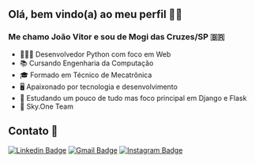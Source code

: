 ## Olá, bem vindo(a) ao meu perfil 👋🏻

### Me chamo João Vitor e sou de Mogi das Cruzes/SP 🇧🇷

- 👨🏻‍💻 Desenvolvedor Python com foco em Web
- 📚 Cursando Engenharia da Computação  
- 🎓 Formado em Técnico de Mecatrônica  
- 🖥️ Apaixonado por tecnologia e desenvolvimento  
- 🚀 Estudando um pouco de tudo mas foco principal em Django e Flask  
- 💙 Sky.One Team  
  
## Contato 📲
[![Linkedin Badge](https://img.shields.io/badge/-Linkedin-blue?style=flat-square&logo=Linkedin&logoColor=white&link=https://www.linkedin.com/in/joao-godoi/)](https://www.linkedin.com/in/joao-godoi/)
[![Gmail Badge](https://img.shields.io/badge/-Gmail-c14438?style=flat-square&logo=Gmail&logoColor=white&link=mailto:joaogodoi.dev@gmail.com)](mailto:joaogodoi.dev@gmail.com)
[![Instagram Badge](https://img.shields.io/badge/-Instagram-C13584?style=flat-quare&labelColor=C13584&logo=instagram&logoColor=white&link=https://www.instagram.com/joao__godoi/)](https://www.instagram.com/joao__godoi/)
